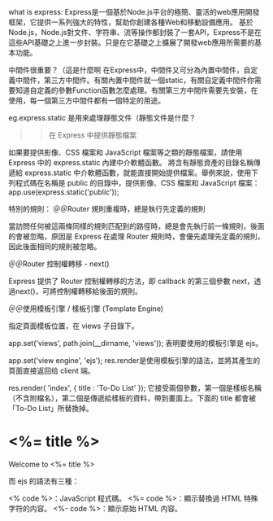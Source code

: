 what is express:
Express是一個基於Node.js平台的極簡、靈活的web應用開發框架，它提供一系列強大的特性，幫助你創建各種Web和移動設備應用。
基於Node.js，Node.js對文件、字符串、流等操作都封裝了一套API，Express不是在這些API基礎之上進一步封裝。只是在它基礎之上擴展了開發web應用所需要的基本功能。

中間件很重要？（這是什麼啊
在Express中，中間件又可分為內置中間件，自定義中間件，第三方中間件。有關內置中間件就一個static，有關自定義中間件你需要知道自定義的參數Function函數怎麼處理。有關第三方中間件需要先安裝，在使用，每一個第三方中間件都有一個特定的用途。

eg.express.static 是用來處理靜態文件（靜態文件是什麼？
>>在 Express 中提供靜態檔案

如果要提供影像、CSS 檔案和 JavaScript 檔案等之類的靜態檔案，請使用 Express 中的 express.static 內建中介軟體函數。
將含有靜態資產的目錄名稱傳遞給 express.static 中介軟體函數，就能直接開始提供檔案。舉例來說，使用下列程式碼在名稱是 public 的目錄中，提供影像、CSS 檔案和 JavaScript 檔案：
app.use(express.static('public'));


特別的規則：
＠＠Router 規則重複時，總是執行先定義的規則

當訪問任何被這兩條同樣的規則匹配到的路徑時，總是會先執行前一條規則，後面的會被忽略，原因是 Express 在處理 Router 規則時，會優先處理先定義的規則，因此後面相同的規則被忽略。

＠＠Router 控制權轉移 - next()

Express 提供了 Router 控制權轉移的方法，即 callback 的第三個參數 next，透過next()，可將控制權轉移給後面的規則。

＠＠使用模板引擎 / 樣板引擎 (Template Engine)

指定頁面模板位置，在 views 子目錄下。

app.set('views', path.join(__dirname, 'views'));
表明要使用的模板引擎是 ejs。

app.set('view engine', 'ejs');
res.render是使用模板引擎的語法，並將其產生的頁面直接返回给 client 端。

res.render( 'index', {
  title : 'To-Do List'
});
它接受兩個參數，第一個是樣板名稱（不含附檔名），第二個是傳遞給樣板的資料，帶到畫面上。下面的 title 都會被「To-Do List」所替換掉。

<h1><%= title %></h1>
<p>Welcome to <%= title %></p>
而 ejs 的語法有三種：

<% code %>：JavaScript 程式碼。
<%= code %>：顯示替換過 HTML 特殊字符的内容。
<%- code %>：顯示原始 HTML 内容。
